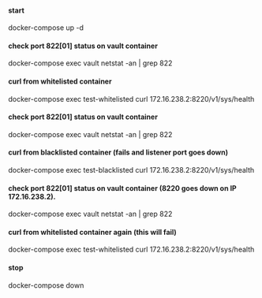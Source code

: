 #### start
docker-compose up -d

#### check port 822[01] status on vault container
docker-compose exec vault netstat -an | grep 822

#### curl from whitelisted container
docker-compose exec test-whitelisted curl 172.16.238.2:8220/v1/sys/health

#### check port 822[01] status on vault container
docker-compose exec vault netstat -an | grep 822

#### curl from blacklisted container (fails and listener port goes down)
docker-compose exec test-blacklisted curl 172.16.238.2:8220/v1/sys/health

#### check port 822[01] status on vault container (8220 goes down on IP 172.16.238.2).
docker-compose exec vault netstat -an | grep 822

#### curl from whitelisted container again (this will fail)
docker-compose exec test-whitelisted curl 172.16.238.2:8220/v1/sys/health

#### stop
docker-compose down
